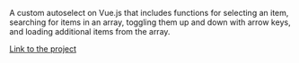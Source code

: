A custom autoselect on Vue.js that includes functions for selecting an item, searching for items in an array, toggling them up and down with arrow keys, and loading additional items from the array.

[Link to the project](https://extraordinary-melomakarona-53866c.netlify.app/)
